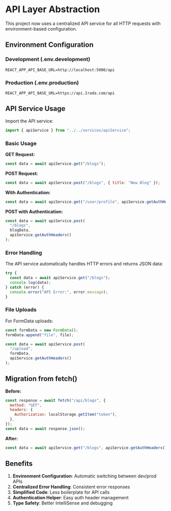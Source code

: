 # API Layer Abstraction

This project now uses a centralized API service for all HTTP requests with environment-based configuration.

## Environment Configuration

### Development (.env.development)

```properties
REACT_APP_API_BASE_URL=http://localhost:5000/api
```

### Production (.env.production)

```properties
REACT_APP_API_BASE_URL=https://api.Irada.com/api
```

## API Service Usage

Import the API service:

```javascript
import { apiService } from "../../services/apiService";
```

### Basic Usage

**GET Request:**

```javascript
const data = await apiService.get("/blogs");
```

**POST Request:**

```javascript
const data = await apiService.post("/blogs", { title: "New Blog" });
```

**With Authentication:**

```javascript
const data = await apiService.get("/user/profile", apiService.getAuthHeaders());
```

**POST with Authentication:**

```javascript
const data = await apiService.post(
  "/blogs",
  blogData,
  apiService.getAuthHeaders()
);
```

### Error Handling

The API service automatically handles HTTP errors and returns JSON data:

```javascript
try {
  const data = await apiService.get("/blogs");
  console.log(data);
} catch (error) {
  console.error("API Error:", error.message);
}
```

### File Uploads

For FormData uploads:

```javascript
const formData = new FormData();
formData.append("file", file);

const data = await apiService.post(
  "/upload",
  formData,
  apiService.getAuthHeaders()
);
```

## Migration from fetch()

**Before:**

```javascript
const response = await fetch("/api/blogs", {
  method: "GET",
  headers: {
    Authorization: localStorage.getItem("token"),
  },
});
const data = await response.json();
```

**After:**

```javascript
const data = await apiService.get("/blogs", apiService.getAuthHeaders());
```

## Benefits

1. **Environment Configuration**: Automatic switching between dev/prod APIs
2. **Centralized Error Handling**: Consistent error responses
3. **Simplified Code**: Less boilerplate for API calls
4. **Authentication Helper**: Easy auth header management
5. **Type Safety**: Better IntelliSense and debugging
